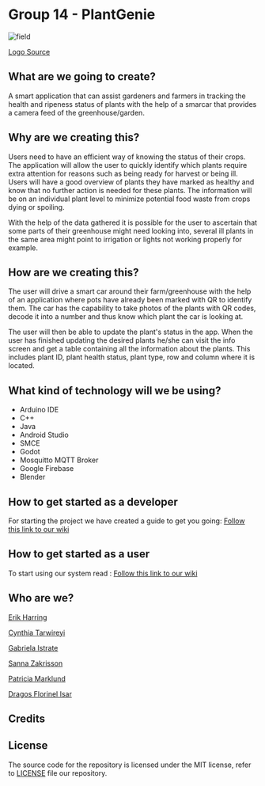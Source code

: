 # Group 14 - PlantGenie

![field](https://user-images.githubusercontent.com/43864105/160417539-6d0dca70-90d3-4687-89ff-4b0266f12a33.png)

[Logo Source](https://www.flaticon.com/free-icon/field_3442662)

## What are we going to create?
A smart application that can assist gardeners and farmers in tracking the health and ripeness status of plants with the help of a smarcar that provides a camera feed of the greenhouse/garden.

## Why are we creating this?
Users need to have an efficient way of knowing the status of their crops. The application will allow the user to quickly identify which plants require extra attention for reasons such as being ready for harvest or being ill. Users will have a good overview of plants they have marked as healthy and know that no further action is needed for these plants. The information will be on an individual plant level to minimize potential food waste from crops dying or spoiling. 

With the help of the data gathered it is possible for the user to ascertain that some parts of their greenhouse might need looking into, several ill plants in the same area might point to irrigation or lights not working properly for example.


## How are we creating this?
The user will drive a smart car around their farm/greenhouse with the help of an application where pots have already been marked with QR to identify them. The car has the capability to take photos of the plants with QR codes, decode it into a number and thus know which plant the car is looking at.

The user will then be able to update the plant's status in the app. When the user has finished updating the desired plants he/she can visit the info screen and get a table containing all the information about the plants. This includes plant ID, plant health status, plant type, row and column where it is located.
 
## What kind of technology will we be using?
- Arduino IDE
- C++
- Java
- Android Studio
- SMCE
- Godot
- Mosquitto MQTT Broker
- Google Firebase
- Blender

## How to get started as a developer
For starting the project we have created a guide to get you going:
[Follow this link to our wiki](https://github.com/DIT113-V22/group-14/wiki/How-to-get-started)

## How to get started as a user
To start using our system read :
[Follow this link to our wiki](https://github.com/DIT113-V22/group-14/wiki/User-Manual)


## Who are we?
[Erik Harring](https://github.com/harring)

[Cynthia Tarwireyi](https://github.com/Cyn-Thea)

[Gabriela Istrate](https://github.com/EllaGab09)

[Sanna Zakrisson](https://github.com/Sannazak)

[Patricia Marklund](https://github.com/PatyMarklund)

[Dragos Florinel Isar](https://github.com/DragosIsar)

## Credits

## License
The source code for the repository is licensed under the MIT license, refer to [LICENSE](https://github.com/DIT113-V22/group-14/blob/master/LICENSE) file our repository.






